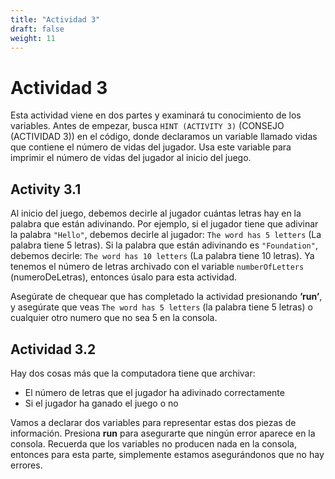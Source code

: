 ```yaml
---
title: "Actividad 3"
draft: false
weight: 11
---
```


# Actividad 3

Esta actividad viene en dos partes y examinará tu conocimiento de los variables. Antes de empezar, busca `HINT (ACTIVITY 3)` (CONSEJO (ACTIVIDAD 3)) en el código, donde declaramos un variable llamado vidas que contiene el número de vidas del jugador. Usa este variable para imprimir el número de vidas del jugador al inicio del juego. 

## Activity 3.1

Al inicio del juego, debemos decirle al jugador cuántas letras hay en la palabra que están adivinando. Por ejemplo, si el jugador tiene que adivinar la palabra  `"Hello"`, debemos decirle al jugador: `The word has 5 letters` (La palabra tiene 5 letras). Si la palabra que están adivinando es `"Foundation"`, debemos decirle: `The word has 10 letters` (La palabra tiene 10 letras). Ya tenemos el número de letras archivado con el variable `numberOfLetters` (numeroDeLetras), entonces úsalo para esta actividad.

Asegúrate de chequear que has completado la actividad presionando **’run’**, y asegúrate que veas `The word has 5 letters` (la palabra tiene 5 letras) o cualquier otro numero que no sea 5 en la consola.

## Actividad 3.2

Hay dos cosas más que la computadora tiene que archivar:

- El número de letras que el jugador ha adivinado correctamente 
- Si el jugador ha ganado el juego o no

Vamos a declarar dos variables para representar estas dos piezas de información. Presiona **run** para asegurarte que ningún error aparece en la consola. Recuerda que los variables no producen nada en la consola, entonces para esta parte, simplemente estamos asegurándonos que no hay errores.
